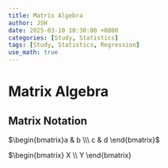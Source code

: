 ```yaml
---
title: Matrix Algebra
author: JSH
date: 2025-03-10 10:30:00 +0800
categories: [Study, Statistics]
tags: [Study, Statistics, Regression]
use_math: true
---
```


# Matrix Algebra

## Matrix Notation
$\begin{bmatrix}a & b \\\ c & d \end{bmatrix}$

$\begin{bmatrix} X \\\ Y \end{bmatrix}
